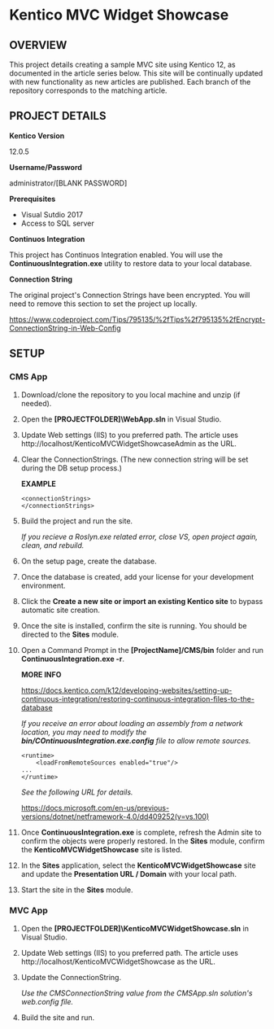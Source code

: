 # Kentico MVC Widget Showcase

## OVERVIEW
This project details creating a sample MVC site using Kentico 12, as documented in the article series below. This site will be continually updated with new functionality as new articles are published. Each branch of the repository corresponds to the matching article. 

## PROJECT DETAILS

**Kentico Version**

12.0.5

**Username/Password**

administrator/[BLANK PASSWORD]

**Prerequisites**
- Visual Sutdio 2017
- Access to SQL server

**Continuos Integration**

This project has Continuos Integration enabled. You will use the **ContinuousIntegration.exe** utility to restore data to your local database.

**Connection String**

The original project's Connection Strings have been encrypted. You will need to remove this section to set the project up locally.

  https://www.codeproject.com/Tips/795135/%2fTips%2f795135%2fEncrypt-ConnectionString-in-Web-Config

## SETUP
### CMS App
1. Download/clone the repository to you local machine and unzip (if needed).

2. Open the **[PROJECTFOLDER]\WebApp.sln** in Visual Studio.

3. Update Web settings (IIS) to you preferred path. The article uses http://localhost/KenticoMVCWidgetShowcaseAdmin as the URL.

4. Clear the ConnectionStrings. (The new connection string will be set during the DB setup process.)

   **EXAMPLE**
   ```
   <connectionStrings>
   </connectionStrings>
   ```
   
5. Build the project and run the site.

   *If you recieve a Roslyn.exe related error, close VS, open project again, clean, and rebuild.*
   
6. On the setup page, create the database.

7. Once the database is created, add your license for your development environment.

8. Click the **Create a new site or import an existing Kentico site** to bypass automatic site creation.

9. Once the site is installed, confirm the site is running. You should be directed to the **Sites** module. 
10. Open a Command Prompt in the **[ProjectName]/CMS/bin** folder and run **ContinuousIntegration.exe -r**.

    **MORE INFO**

    https://docs.kentico.com/k12/developing-websites/setting-up-continuous-integration/restoring-continuous-integration-files-to-the-database

    *If you receive an error about loading an assembly from a network location, you may need to modify the **bin/COntinuousIntegration.exe.config** file to allow remote sources.*

    ```
    <runtime>
        <loadFromRemoteSources enabled="true"/>
	...
    </runtime>
    ````

    *See the following URL for details.*

    https://docs.microsoft.com/en-us/previous-versions/dotnet/netframework-4.0/dd409252(v=vs.100) 

11. Once **ContinuousIntegration.exe** is complete, refresh the Admin site to confirm the objects were properly restored. In the **Sites** module, confirm the **KenticoMVCWidgetShowcase** site is listed.

12. In the **Sites** application, select the **KenticoMVCWidgetShowcase** site and update the **Presentation URL / Domain** with your local path.

13. Start the  site in the **Sites** module.


### MVC App
1. Open the **[PROJECTFOLDER]\KenticoMVCWidgetShowcase.sln** in Visual Studio.

2. Update Web settings (IIS) to you preferred path. The article uses http://localhost/KenticoMVCWidgetShowcase as the URL.

3. Update the ConnectionString.

   *Use the CMSConnectionString value from the CMSApp.sln solution's web.config file.*

4. Build the site and run.
